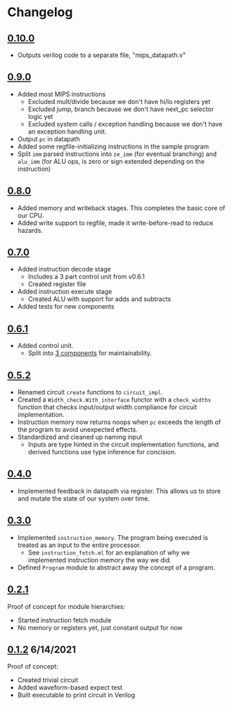 # Changelog

## [0.10.0](https://github.com/askvortsov1/hardcaml-mips/compare/v0.9.0...v0.10.0)

- Outputs verilog code to a separate file, "mips_datapath.v"

## [0.9.0](https://github.com/askvortsov1/hardcaml-mips/compare/v0.8.0...v0.9.0)

- Added most MIPS instructions
  - Excluded mult/divide because we don't have hi/lo registers yet
  - Excluded jump, branch because we don't have next_pc selector logic yet
  - Excluded system calls / exception handling because we don't have an exception handling unit.
- Output `pc` in datapath
- Added some regfile-initializing instructions in the sample program
- Split `imm` parsed instructions into `ze_imm` (for eventual branching) and `alu_imm` (for ALU ops, is zero or sign extended depending on the instruction)

## [0.8.0](https://github.com/askvortsov1/hardcaml-mips/compare/v0.7.0...v0.8.0)

- Added memory and writeback stages. This completes the basic core of our CPU.
- Added write support to regfile, made it write-before-read to reduce hazards.

## [0.7.0](https://github.com/askvortsov1/hardcaml-mips/compare/v0.6.1...v0.7.0)

- Added instruction decode stage
  - Includes a 3 part control unit from v0.6.1
  - Created register file
- Added instruction execute stage
  - Created ALU with support for adds and subtracts
- Added tests for new components

## [0.6.1](https://github.com/askvortsov1/hardcaml-mips/compare/v0.5.2...v0.6.1)

- Added control unit.
  - Split into [3 components](https://excalidraw.com/#json=4874675947569152,f4jus3Ehk-DGZspiJAGUWw) for maintainability.

## [0.5.2](https://github.com/askvortsov1/hardcaml-mips/compare/v0.4.0...v0.5.2)

- Renamed circuit `create` functions to `circuit_impl`.
- Created a `Width_check.With_interface` functor with a `check_widths` function that checks input/output width compliance for circuit implementation.
- Instruction memory now returns noops when `pc` exceeds the length of the program to avoid unexpected effects.
- Standardized and cleaned up naming input
  - Inputs are type hinted in the circuit implementation functions, and derived functions use type inference for concision.

## [0.4.0](https://github.com/askvortsov1/hardcaml-mips/compare/v0.3.0...v0.4.0)

- Implemented feedback in datapath via register. This allows us to store and mutate the state of our system over time.
  
## [0.3.0](https://github.com/askvortsov1/hardcaml-mips/compare/v0.2.0...v0.3.0)

- Implemented `instruction_memory`. The program being executed is treated as an input to the entire processor.
  - See `instruction_fetch.ml` for an explanation of why we implemented instruction memory the way we did.
- Defined `Program` module to abstract away the concept of a program.

## [0.2.1](https://github.com/askvortsov1/hardcaml-mips/compare/v0.1.2...v0.2.0)

Proof of concept for module hierarchies:

- Started instruction fetch module
- No memory or registers yet, just constant output for now

## [0.1.2](https://github.com/askvortsov1/hardcaml-mips/tree/v0.1.2) 6/14/2021

Proof of concept:

- Created trivial circuit
- Added waveform-based expect test
- Built executable to print circuit in Verilog